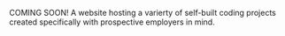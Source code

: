 COMING SOON!
A website hosting a varierty of self-built coding projects created specifically with prospective employers in mind.
